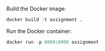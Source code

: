 Build the Docker image:

```python
docker build -t assignment .

```

Run the Docker container:


```python
docker run -p 8000:8000 assignment

```